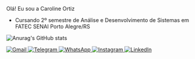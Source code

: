 Olá! Eu sou a Caroline Ortiz

- Cursando 2º semestre de Análise e Desenvolvimento de Sistemas em FATEC SENAI Porto Alegre/RS

![Anurag's GitHub stats](https://github-readme-stats.vercel.app/api?username=carolinefortiz&show_icons=true&bg_color=00000000)

<div>
    <a href="mailto:carolineortizmartins@gmail.com">
        <img src="https://img.shields.io/badge/Gmail-D14836?style=for-the-badge&logo=gmail&logoColor=white" alt="Gmail">
    </a>
    <a href="https://t.me/carolinefagundesortiz">
        <img src="https://img.shields.io/badge/Telegram-2CA5E0?style=for-the-badge&logo=telegram&logoColor=white" alt="Telegram">
    </a>
    <a href="https://api.whatsapp.com/send?phone=5199932767">
        <img src="https://img.shields.io/badge/WhatsApp-25D366?style=for-the-badge&logo=whatsapp&logoColor=white" alt="WhatsApp">
    </a>
    <a href="https://www.instagram.com/carolinefagundesortiz/">
        <img src="https://img.shields.io/badge/Instagram-E4405F?style=for-the-badge&logo=instagram&logoColor=white" alt="Instagram">
    </a>
    <a href="https://www.linkedin.com/in/caroline-ortiz-b84955ab/">
        <img src="https://img.shields.io/badge/LinkedIn-0077B5?style=for-the-badge&logo=linkedin&logoColor=white" alt="LinkedIn">
    </a>
</div>
